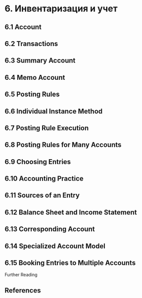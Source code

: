 # 6. Инвентаризация и учет

## 6.1 Account


## 6.2 Transactions

## 6.3 Summary Account

## 6.4 Memo Account

## 6.5 Posting Rules

## 6.6 Individual Instance Method

## 6.7 Posting Rule Execution

## 6.8 Posting Rules for Many Accounts

## 6.9 Choosing Entries

## 6.10 Accounting Practice

## 6.11 Sources of an Entry

## 6.12 Balance Sheet and Income Statement

## 6.13 Corresponding Account

## 6.14 Specialized Account Model

## 6.15 Booking Entries to Multiple Accounts

Further Reading

## References
